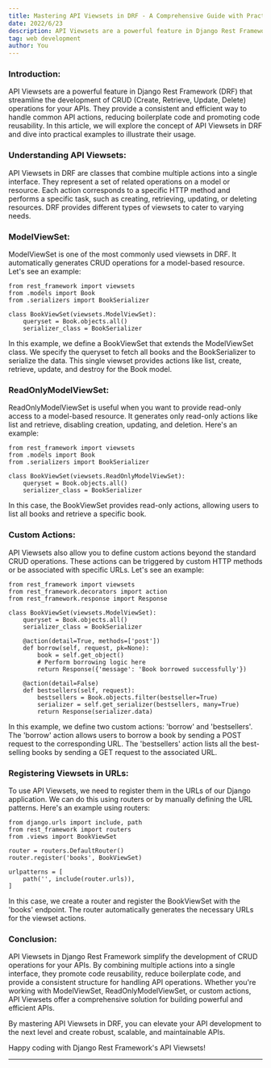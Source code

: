 ```yaml
---
title: Mastering API Viewsets in DRF - A Comprehensive Guide with Practical Examples
date: 2022/6/23
description: API Viewsets are a powerful feature in Django Rest Framework (DRF)
tag: web development
author: You
---
```



### Introduction:
API Viewsets are a powerful feature in Django Rest Framework (DRF) that streamline the development of CRUD (Create, Retrieve, Update, Delete) operations for your APIs. They provide a consistent and efficient way to handle common API actions, reducing boilerplate code and promoting code reusability. In this article, we will explore the concept of API Viewsets in DRF and dive into practical examples to illustrate their usage.

### Understanding API Viewsets:
API Viewsets in DRF are classes that combine multiple actions into a single interface. They represent a set of related operations on a model or resource. Each action corresponds to a specific HTTP method and performs a specific task, such as creating, retrieving, updating, or deleting resources. DRF provides different types of viewsets to cater to varying needs.

### ModelViewSet:
ModelViewSet is one of the most commonly used viewsets in DRF. It automatically generates CRUD operations for a model-based resource. Let's see an example:
```
from rest_framework import viewsets
from .models import Book
from .serializers import BookSerializer

class BookViewSet(viewsets.ModelViewSet):
    queryset = Book.objects.all()
    serializer_class = BookSerializer
```

In this example, we define a BookViewSet that extends the ModelViewSet class. We specify the queryset to fetch all books and the BookSerializer to serialize the data. This single viewset provides actions like list, create, retrieve, update, and destroy for the Book model.

### ReadOnlyModelViewSet:
ReadOnlyModelViewSet is useful when you want to provide read-only access to a model-based resource. It generates only read-only actions like list and retrieve, disabling creation, updating, and deletion. Here's an example:
```
from rest_framework import viewsets
from .models import Book
from .serializers import BookSerializer

class BookViewSet(viewsets.ReadOnlyModelViewSet):
    queryset = Book.objects.all()
    serializer_class = BookSerializer
```

In this case, the BookViewSet provides read-only actions, allowing users to list all books and retrieve a specific book.

### Custom Actions:
API Viewsets also allow you to define custom actions beyond the standard CRUD operations. These actions can be triggered by custom HTTP methods or be associated with specific URLs. Let's see an example:
```
from rest_framework import viewsets
from rest_framework.decorators import action
from rest_framework.response import Response

class BookViewSet(viewsets.ModelViewSet):
    queryset = Book.objects.all()
    serializer_class = BookSerializer

    @action(detail=True, methods=['post'])
    def borrow(self, request, pk=None):
        book = self.get_object()
        # Perform borrowing logic here
        return Response({'message': 'Book borrowed successfully'})

    @action(detail=False)
    def bestsellers(self, request):
        bestsellers = Book.objects.filter(bestseller=True)
        serializer = self.get_serializer(bestsellers, many=True)
        return Response(serializer.data)
```

In this example, we define two custom actions: 'borrow' and 'bestsellers'. The 'borrow' action allows users to borrow a book by sending a POST request to the corresponding URL. The 'bestsellers' action lists all the best-selling books by sending a GET request to the associated URL.

### Registering Viewsets in URLs:
To use API Viewsets, we need to register them in the URLs of our Django application. We can do this using routers or by manually defining the URL patterns. Here's an example using routers:
```
from django.urls import include, path
from rest_framework import routers
from .views import BookViewSet

router = routers.DefaultRouter()
router.register('books', BookViewSet)

urlpatterns = [
    path('', include(router.urls)),
]
```

In this case, we create a router and register the BookViewSet with the 'books' endpoint. The router automatically generates the necessary URLs for the viewset actions.

### Conclusion:
API Viewsets in Django Rest Framework simplify the development of CRUD operations for your APIs. By combining multiple actions into a single interface, they promote code reusability, reduce boilerplate code, and provide a consistent structure for handling API operations. Whether you're working with ModelViewSet, ReadOnlyModelViewSet, or custom actions, API Viewsets offer a comprehensive solution for building powerful and efficient APIs.

By mastering API Viewsets in DRF, you can elevate your API development to the next level and create robust, scalable, and maintainable APIs.

Happy coding with Django Rest Framework's API Viewsets!

---
